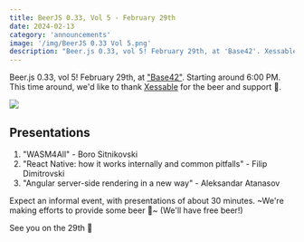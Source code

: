 ```yaml
---
title: BeerJS 0.33, Vol 5 - February 29th
date: 2024-02-13
category: 'announcements'
image: '/img/BeerJS 0.33 Vol 5.png'
description: "Beer.js 0.33, vol 5! February 29th, at 'Base42'. Xessable, thanks for the beer 🍻."
---
```


Beer.js 0.33, vol 5! February 29th, at ["Base42"](https://base42.mk). Starting around 6:00 PM. This time around, we'd
like to thank [Xessable](https://www.xessable.mk) for the beer and support 🍻.

<img src="/img/BeerJS 0.33 Vol 5.png" />

## Presentations

1. "WASM4All" - Boro Sitnikovski
2. "React Native: how it works internally and common pitfalls" - Filip Dimitrovski
3. "Angular server-side rendering in a new way" - Aleksandar Atanasov

Expect an informal event, with presentations of about 30 minutes. ~We're making efforts to provide some beer 🍻~ (We'll
have free beer!)

See you on the 29th 🍻
